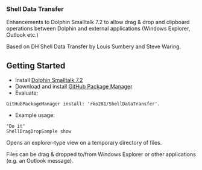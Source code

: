### Shell Data Transfer

Enhancements to Dolphin Smalltalk 7.2 to allow drag & drop and clipboard operations between Dolphin and external applications (Windows Explorer, Outlook etc.)

Based on DH Shell Data Transfer by Louis Sumbery and Steve Waring.

## Getting Started
* Install [Dolphin Smalltalk 7.2](https://github.com/dolphinsmalltalk/Dolphin)
* Download and install [GitHub Package Manager](https://github.com/rko281/GitHub)
* Evaluate:
```smalltalk
GitHubPackageManager install: 'rko281/ShellDataTransfer'.
```
* Example usage:
```smalltalk
"Do it"
ShellDragDropSample show
```
Opens an explorer-type view on a temporary directory of files.

Files can be drag & dropped to/from Windows Explorer or other applications (e.g. an Outlook message).